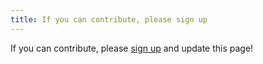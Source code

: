 ```yaml
---
title: If you can contribute, please sign up
---
```


If you can contribute, please [sign up](https://app.gitbook.com/invite/-MP5ijqI11FeeX7c8-N8/IZreyNnVlImKaeMtoJLY) and update this page!
